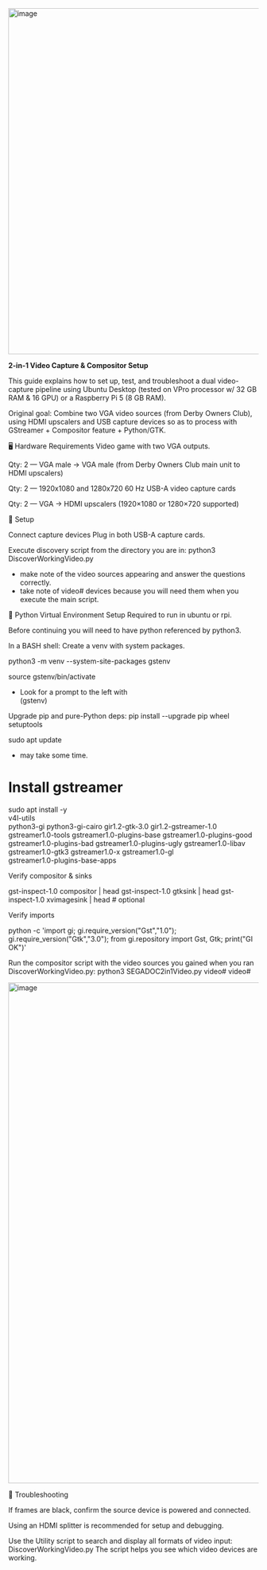 <img width="1591" height="695" alt="image" src="https://github.com/user-attachments/assets/464f0e5c-2b2f-4d76-8e5e-ac415159ed60" />





**2-in-1 Video Capture & Compositor Setup**

This guide explains how to set up, test, and troubleshoot a dual video-capture pipeline using Ubuntu Desktop (tested on VPro processor w/ 32 GB RAM & 16 GPU) or a Raspberry Pi 5 (8 GB RAM).

Original goal:
Combine two VGA video sources (from Derby Owners Club),  using HDMI upscalers and USB capture devices so as to process with GStreamer + Compositor feature + Python/GTK.

🖥️ Hardware Requirements
Video game with two VGA outputs.

Qty: 2 — VGA male → VGA male (from Derby Owners Club main unit to HDMI upscalers)

Qty: 2 — 1920x1080 and 1280x720 60 Hz USB-A video capture cards

Qty: 2 — VGA → HDMI upscalers (1920×1080 or 1280×720 supported)

🔌 Setup

Connect capture devices
Plug in both USB-A capture cards.

Execute discovery script from the directory you are in:
python3 DiscoverWorkingVideo.py
- make note of the video sources appearing and answer the questions correctly.
- take note of video# devices because you will need them when you execute the main script. 


🐍 Python Virtual Environment Setup
Required to run in ubuntu or rpi.

Before continuing you will need to have python referenced by python3.

In a BASH shell:
Create a venv with system packages. 

python3 -m venv --system-site-packages gstenv

source gstenv/bin/activate
- Look for a prompt to the left with  
(gstenv) 

Upgrade pip and pure-Python deps:
pip install --upgrade pip wheel setuptools


sudo apt update
- may take some time.

# Install gstreamer
sudo apt install -y \
  v4l-utils \
  python3-gi python3-gi-cairo gir1.2-gtk-3.0 gir1.2-gstreamer-1.0 \
  gstreamer1.0-tools gstreamer1.0-plugins-base gstreamer1.0-plugins-good \
  gstreamer1.0-plugins-bad gstreamer1.0-plugins-ugly gstreamer1.0-libav \
  gstreamer1.0-gtk3 gstreamer1.0-x gstreamer1.0-gl \
  gstreamer1.0-plugins-base-apps

Verify compositor & sinks

gst-inspect-1.0 compositor | head
gst-inspect-1.0 gtksink   | head
gst-inspect-1.0 xvimagesink | head   # optional


Verify imports

python -c 'import gi; gi.require_version("Gst","1.0"); gi.require_version("Gtk","3.0"); from gi.repository import Gst, Gtk; print("GI OK")'


Run the compositor script with the video sources you gained when you ran DiscoverWorkingVideo.py:
python3 SEGADOC2in1Video.py video# video#


<img width="1761" height="1006" alt="image" src="https://github.com/user-attachments/assets/7393e798-9965-48ac-bfbc-edee85551c37" />



🔧 Troubleshooting


If frames are black, confirm the source device is powered and connected.

Using an HDMI splitter is recommended for setup and debugging.

Use the Utility script to search and display all formats of video input:
 DiscoverWorkingVideo.py
 The script helps you see which video devices are working.

 



